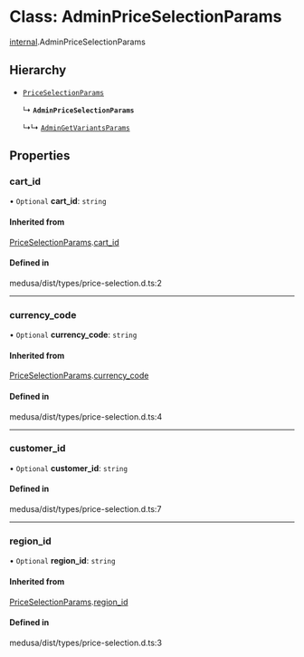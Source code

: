 # Class: AdminPriceSelectionParams

[internal](../modules/internal-30.md).AdminPriceSelectionParams

## Hierarchy

- [`PriceSelectionParams`](internal-30.PriceSelectionParams.md)

  ↳ **`AdminPriceSelectionParams`**

  ↳↳ [`AdminGetVariantsParams`](internal-30.AdminGetVariantsParams.md)

## Properties

### cart\_id

• `Optional` **cart\_id**: `string`

#### Inherited from

[PriceSelectionParams](internal-30.PriceSelectionParams.md).[cart_id](internal-30.PriceSelectionParams.md#cart_id)

#### Defined in

medusa/dist/types/price-selection.d.ts:2

___

### currency\_code

• `Optional` **currency\_code**: `string`

#### Inherited from

[PriceSelectionParams](internal-30.PriceSelectionParams.md).[currency_code](internal-30.PriceSelectionParams.md#currency_code)

#### Defined in

medusa/dist/types/price-selection.d.ts:4

___

### customer\_id

• `Optional` **customer\_id**: `string`

#### Defined in

medusa/dist/types/price-selection.d.ts:7

___

### region\_id

• `Optional` **region\_id**: `string`

#### Inherited from

[PriceSelectionParams](internal-30.PriceSelectionParams.md).[region_id](internal-30.PriceSelectionParams.md#region_id)

#### Defined in

medusa/dist/types/price-selection.d.ts:3
